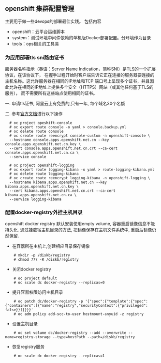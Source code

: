 ## openshift 集群配置管理

 主要用于做一些devops的部署最佳实践。
 包括内容
- openshift：云平台运维脚本
- system：测试环境中间件依赖的单机版Docker部署配置。分环境作为目录
- tools：ops相关的工具类

### 为应用部署tls sni路由证书
  服务器名称指示（英语：Server Name Indication，简称SNI）是TLS的一个扩展协议，在该协议下，
  在握手过程开始时客户端告诉它正在连接的服务器要连接的主机名称。这允许服务器在相同的IP地址和TCP
  端口号上呈现多个证书，并且因此允许在相同的IP地址上提供多个安全（HTTPS）网站（或其他任何基于TLS的服务），
  而不需要所有这些站点使用相同的证书。

一. 申请tls证书, 阿里云上有免费的,只有一年, 每个域名30个名额

二. 参考[官方文档](https://docs.okd.io/3.11/day_two_guide/certificate_management.html#admin-solutions-certificate-management)进行以下操作

~~~
  # oc project opeshift-console
  # oc export route console -o yaml > console.backup.yml
  # oc delete route console
  # oc create route reencrypt console-custom -n openshift-console \
  --hostname console.apps.openshift.net.cn --key console.apps.openshift.net.cn.key \
  --cert console.apps.openshift.net.cn.crt --ca-cert console.apps.openshift.net.cn.ca \
  --service console
  
  # oc project openshift-logging
  # oc export route logging-kibana -o yaml > route-logging-kibana.yml
  # oc delete route logging-kibana
  # oc create route reencrypt logging-kibana -n openshift-logging \
  --hostname kibana.apps.openshift.net.cn --key kibana.apps.openshift.net.cn.key \
  --cert kibana.apps.openshift.net.cn.crt --ca-cert kibana.apps.openshift.net.cn.ca \
  --service logging-kibana
~~~

### 配置docker-registry外挂主机目录
openshift docker registry 默认安装使用empty volume, 容器重启镜像信息不能持久化.
通过挂载宿主机目录的方法, 把镜像保存在主机文件系统中, 重启后镜像仍然保留.

- 在容器所在主机上,创建相应目录保存镜像

~~~
    # mkdir -p /diskb/registry
    # chmod 777 -R /diskb/registry
~~~

- 关闭docker registry

~~~
    # oc project default
    # oc scale dc docker-registry --replicas=0
~~~

- 提升容器权限访问主机目录

~~~
    # oc patch dc/docker-registry -p '{"spec":{"template":{"spec":{"containers":[{"name":"registry","securityContext":{"privileged": false}}]}}}}'
    # oc adm policy add-scc-to-user hostmount-anyuid -z registry
~~~

- 设置主机目录

~~~
    # oc set volume dc/docker-registry --add --overwrite --name=registry-storage --type=hostPath --path=/diskb/registry
~~~

- 恢复registry服务

~~~
    # oc scale dc docker-registry --replicas=1
~~~







